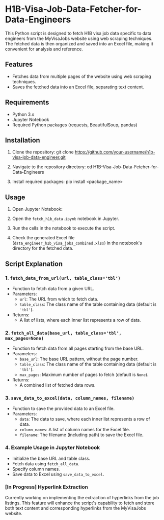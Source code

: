 # H1B-Visa-Job-Data-Fetcher-for-Data-Engineers
This Python script is designed to fetch H1B visa job data specific to data engineers from the MyVisaJobs website using web scraping techniques. The fetched data is then organized and saved into an Excel file, making it convenient for analysis and reference.

## Features

- Fetches data from multiple pages of the website using web scraping techniques.
- Saves the fetched data into an Excel file, separating text content.

## Requirements

- Python 3.x
- Jupyter Notebook
- Required Python packages (requests, BeautifulSoup, pandas)

## Installation

1. Clone the repository:
git clone https://github.com/your-username/h1b-visa-job-data-engineer.git

2. Navigate to the repository directory:
cd H1B-Visa-Job-Data-Fetcher-for-Data-Engineers

3. Install required packages:
pip install <package_name>


## Usage

1. Open Jupyter Notebook:

2. Open the `fetch_h1b_data.ipynb` notebook in Jupyter.

3. Run the cells in the notebook to execute the script.

4. Check the generated Excel file (`data_engineer_h1b_visa_jobs_combined.xlsx`) in the notebook's directory for the fetched data.

## Script Explanation

### 1. `fetch_data_from_url(url, table_class='tbl')`
- Function to fetch data from a given URL.
- Parameters:
  - `url`: The URL from which to fetch data.
  - `table_class`: The class name of the table containing data (default is `'tbl'`).
- Returns:
  - A list of lists, where each inner list represents a row of data.

### 2. `fetch_all_data(base_url, table_class='tbl', max_pages=None)`
- Function to fetch data from all pages starting from the base URL.
- Parameters:
  - `base_url`: The base URL pattern, without the page number.
  - `table_class`: The class name of the table containing data (default is `'tbl'`).
  - `max_pages`: Maximum number of pages to fetch (default is `None`).
- Returns:
  - A combined list of fetched data rows.

### 3. `save_data_to_excel(data, column_names, filename)`
- Function to save the provided data to an Excel file.
- Parameters:
  - `data`: The data to save, where each inner list represents a row of data.
  - `column_names`: A list of column names for the Excel file.
  - `filename`: The filename (including path) to save the Excel file.

### 4. Example Usage in Jupyter Notebook
- Initialize the base URL and table class.
- Fetch data using `fetch_all_data`.
- Specify column names.
- Save data to Excel using `save_data_to_excel`.

### [In Progress] Hyperlink Extraction
Currently working on implementing the extraction of hyperlinks from the job listings. This feature will enhance the script's capability to fetch and store both text content and corresponding hyperlinks from the MyVisaJobs website.



